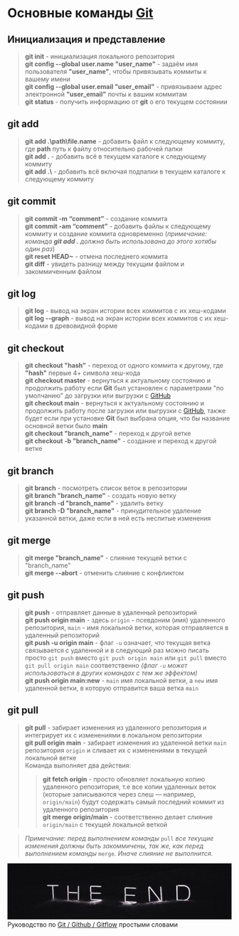 # __Основные команды [Git](https://git-scm.com/download/win "скачать для Windows")__

 ## __Инициализация и представление__

> **git init** - инициализация локального репозитория  
> **git config --global user.name "user_name"** - задаём имя пользователя __"user_name"__, чтобы привязывать коммиты к вашему имени  
> **git config --global user.email "user_email"** - привязываем адрес электронной __"user_email"__ почты к вашим коммитам  
> **git status** - получить информацию от __git__ о его текущем состоянии

## __git add__

> **git add .\path\file.name** - добавить файл к следующему коммиту, где __path__ путь к файлу относительно рабочей папки  
> **git add .** - добавить всё в текущем каталоге к следующему коммиту  
> **git add .\​** - добавить всё включая подпапки в текущем каталоге к следующему коммиту

## __git commit__

> **git commit -m “comment”** - создание коммита  
> **git commit -am “comment”** -  добавить файлы к следующему коммиту и создание коммита одновременно (_примечание: команда __git add .__ должна быть использована до этого хотябы один раз_)  
> **git reset HEAD~** - отмена последнего коммита  
> **git diff** - увидеть разницу между текущим файлом и закоммиченным файлом

## __git log__

> **git log** - вывод на экран истории всех коммитов с их хеш-кодами  
> **git log --graph** - вывод на экран истории всех коммитов с их хеш-кодами в древовидной форме

## __git checkout__

> **git checkout "hash"** - переход от одного коммита к другому, где __"hash"__ первые 4+ символа хеш-кода  
> **git checkout master** - вернуться к актуальному состоянию и продолжить работу если **Git** был установлен с параметрами "по умолчанию" до загрузки или выгрузки с [GitHub](https://github.com/ "ссылка")  
> **git checkout main** - вернуться к актуальному состоянию и продолжить работу после загрузки или выгрузки с [GitHub](https://github.com/ "ссылка"), также будет если при установке **Git** был выбрана опция, что бы название основной ветки было __main__  
> **git checkout "branch_name"** - переход к другой ветке  
> **git checkout -b "branch_name"** - создание и переход к другой ветке

## __git branch__

> **git branch** - посмотреть список веток в репозитории  
> **git branch "branch_name"** - создать новую ветку  
> **git branch -d "branch_name"** - удалить ветку  
> **git branch -D "branch_name"** - принудительное удаление указанной ветки, даже если в ней есть неслитые изменения

## __git merge__

> **git merge "branch_name"** - слияние текущей ветки с "branch_name"  
> **git merge --abort** - отменить слияние с конфликтом

## __git push__

> **git push** - отправляет данные в удаленный репозиторий  
> **git push origin main** - здесь `origin` - псевдоним (имя) удаленного репозитория, `main` - имя локальной ветки, которая отправляется в удаленный репозиторий  
> **git push -u origin main** - флаг `-u` означает, что текущая ветка связывается с удаленной и в следующий раз можно писать просто `git push` вместо `git push origin main` или `git pull` вместо `git pull origin main` соответственно *(флаг `-u` может использоваться в других командах с тем же эффектом)*  
> **git push origin main:new** - `main` имя локальной ветки, а `new` имя удаленной ветки, в которую отправится ваша ветка `main`

## __git pull__

> **git pull** - забирает изменения из удаленного репозитория и интегрирует их с изменениями в локальном репозитории  
> **git pull origin main** - забирает изменения из удаленной ветки `main` репозитория `origin` и сливает их с изменениями в текущей локальной ветке  
Команда выполняет два действия:  
>> **git fetch origin** - просто обновляет локальную копию удаленного репозитория, т.е все копии удаленных веток (которые записываются через слеш — например, `origin/main`) будут содержать самый последний коммит из удаленного репозитория  
>> **git merge origin/main** - соответственно делает слияние `origin/main` с текущей локальной веткой

> *Примечание: перед выполнением команды* `pull` *все текущие изменения должны быть закоммичены, так же, как перед выполнением команды* `merge`*. Иначе слияние не выполнится.*

![THE END](./images/the_end.jpg "продолжение на следующем задании")  
 Руководство по [Git / Github / Gitflow](https://proglib.io/p/git-github-gitflow/ "ссылка") простыми словами